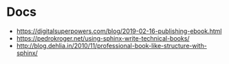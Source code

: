 # Docs

- https://digitalsuperpowers.com/blog/2019-02-16-publishing-ebook.html
- https://pedrokroger.net/using-sphinx-write-technical-books/
- http://blog.dehlia.in/2010/11/professional-book-like-structure-with-sphinx/
